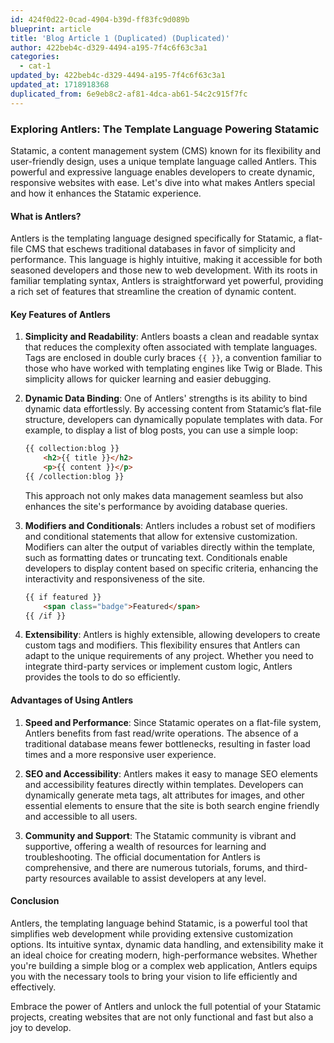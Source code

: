 ```yaml
---
id: 424f0d22-0cad-4904-b39d-ff83fc9d089b
blueprint: article
title: 'Blog Article 1 (Duplicated) (Duplicated)'
author: 422beb4c-d329-4494-a195-7f4c6f63c3a1
categories:
  - cat-1
updated_by: 422beb4c-d329-4494-a195-7f4c6f63c3a1
updated_at: 1718918368
duplicated_from: 6e9eb8c2-af81-4dca-ab61-54c2c915f7fc
---
```

### Exploring Antlers: The Template Language Powering Statamic

Statamic, a content management system (CMS) known for its flexibility and user-friendly design, uses a unique template language called Antlers. This powerful and expressive language enables developers to create dynamic, responsive websites with ease. Let's dive into what makes Antlers special and how it enhances the Statamic experience.

#### What is Antlers?

Antlers is the templating language designed specifically for Statamic, a flat-file CMS that eschews traditional databases in favor of simplicity and performance. This language is highly intuitive, making it accessible for both seasoned developers and those new to web development. With its roots in familiar templating syntax, Antlers is straightforward yet powerful, providing a rich set of features that streamline the creation of dynamic content.

#### Key Features of Antlers

1. **Simplicity and Readability**:
   Antlers boasts a clean and readable syntax that reduces the complexity often associated with template languages. Tags are enclosed in double curly braces `{{ }}`, a convention familiar to those who have worked with templating engines like Twig or Blade. This simplicity allows for quicker learning and easier debugging.

2. **Dynamic Data Binding**:
   One of Antlers' strengths is its ability to bind dynamic data effortlessly. By accessing content from Statamic’s flat-file structure, developers can dynamically populate templates with data. For example, to display a list of blog posts, you can use a simple loop:
   ```html
   {{ collection:blog }}
       <h2>{{ title }}</h2>
       <p>{{ content }}</p>
   {{ /collection:blog }}
   ```
   This approach not only makes data management seamless but also enhances the site's performance by avoiding database queries.

3. **Modifiers and Conditionals**:
   Antlers includes a robust set of modifiers and conditional statements that allow for extensive customization. Modifiers can alter the output of variables directly within the template, such as formatting dates or truncating text. Conditionals enable developers to display content based on specific criteria, enhancing the interactivity and responsiveness of the site.
   ```html
   {{ if featured }}
       <span class="badge">Featured</span>
   {{ /if }}
   ```

4. **Extensibility**:
   Antlers is highly extensible, allowing developers to create custom tags and modifiers. This flexibility ensures that Antlers can adapt to the unique requirements of any project. Whether you need to integrate third-party services or implement custom logic, Antlers provides the tools to do so efficiently.

#### Advantages of Using Antlers

1. **Speed and Performance**:
   Since Statamic operates on a flat-file system, Antlers benefits from fast read/write operations. The absence of a traditional database means fewer bottlenecks, resulting in faster load times and a more responsive user experience.

2. **SEO and Accessibility**:
   Antlers makes it easy to manage SEO elements and accessibility features directly within templates. Developers can dynamically generate meta tags, alt attributes for images, and other essential elements to ensure that the site is both search engine friendly and accessible to all users.

3. **Community and Support**:
   The Statamic community is vibrant and supportive, offering a wealth of resources for learning and troubleshooting. The official documentation for Antlers is comprehensive, and there are numerous tutorials, forums, and third-party resources available to assist developers at any level.

#### Conclusion

Antlers, the templating language behind Statamic, is a powerful tool that simplifies web development while providing extensive customization options. Its intuitive syntax, dynamic data handling, and extensibility make it an ideal choice for creating modern, high-performance websites. Whether you're building a simple blog or a complex web application, Antlers equips you with the necessary tools to bring your vision to life efficiently and effectively.

Embrace the power of Antlers and unlock the full potential of your Statamic projects, creating websites that are not only functional and fast but also a joy to develop.